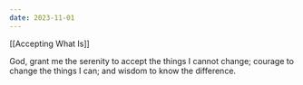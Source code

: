 ```yaml
---
date: 2023-11-01
---
```


[[Accepting What Is]]

God, grant me the serenity to accept the things I cannot change; courage to change the things I can; and wisdom to know the difference. 